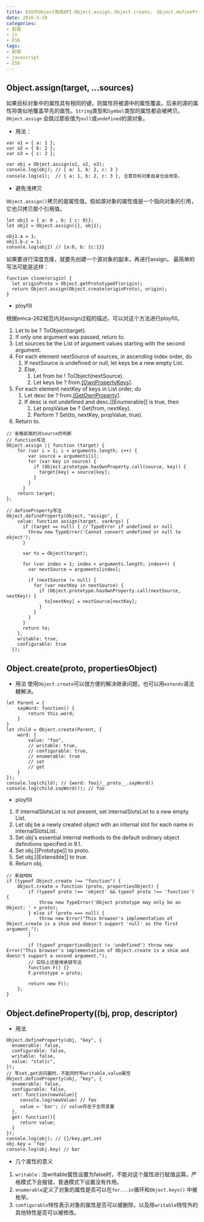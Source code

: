 ```yaml
---
title: ES6中Object常用API-Object.assign，Object.create， Object.defineProperty
date: 2016-5-10
categories:
- 前端
- js
- ES6
tags:
- 前端
- javascript
- ES6
---
```

## Object.assign(target, ...sources)
如果目标对象中的属性具有相同的键，则属性将被源中的属性覆盖。后来的源的属性将类似地覆盖早先的属性。`String`类型和`Symbol`类型的属性都会被拷贝。`Object.assign` 会跳过那些值为`null`或`undefined`的源对象。
- 用法：
```
var o1 = { a: 1 };
var o2 = { b: 2 };
var o3 = { c: 3 };

var obj = Object.assign(o1, o2, o3);
console.log(obj); // { a: 1, b: 2, c: 3 }
console.log(o1);  // { a: 1, b: 2, c: 3 }, 注意目标对象自身也会改变。
```
- 避免浅拷贝

`Object.assign()`拷贝的是属性值。假如源对象的属性值是一个指向对象的引用，它也只拷贝那个引用值。
```
let obj1 = { a: 0 , b: { c: 0}};
let obj2 = Object.assign({}, obj1);

obj1.a = 1;
obj1.b.c = 1;
console.log(obj2) // {a:0, b: {c:1}}
```
如果要进行深度克隆，就要先创建一个源对象的副本，再进行assign。
最简单的写法可能是这样：
```
function clone(origin) {
  let originProto = Object.getPrototypeOf(origin);
  return Object.assign(Object.create(originProto), origin);
}
```

- ployfill

根据emca-262规范内对assign过程的描述，可以对这个方法进行ployfill。
1. Let to be ? ToObject(target).
2. If only one argument was passed, return to.
3. Let sources be the List of argument values starting with the second argument.
4. For each element nextSource of sources, in ascending index order, do
   1. If nextSource is undefined or null, let keys be a new empty List.
   2. Else,
      1. Let from be ! ToObject(nextSource).
      2. Let keys be ? from.[[OwnPropertyKeys]]().
5. For each element nextKey of keys in List order, do
   1. Let desc be ? from.[[GetOwnProperty]](nextKey).
   2. If desc is not undefined and desc.[[Enumerable]] is true, then
      1. Let propValue be ? Get(from, nextKey).
      2. Perform ? Set(to, nextKey, propValue, true).
6. Return to.

```
// 省略前面的对source的判断
// function写法
Object.assign || function (target) {
    for (var i = 1; i < arguments.length; i++) {
        var source = arguments[i];
        for (var key in source) {
          if (Object.prototype.hasOwnProperty.call(source, key)) {
            target[key] = source[key];
          }
        }
      }
    return target;
};

// defineProperty写法
Object.defineProperty(Object, "assign", {
    value: function assign(target, varArgs) {
      if (target == null) { // TypeError if undefined or null
        throw new TypeError('Cannot convert undefined or null to object');
      }

      var to = Object(target);

      for (var index = 1; index < arguments.length; index++) {
        var nextSource = arguments[index];

        if (nextSource != null) {
          for (var nextKey in nextSource) {
            if (Object.prototype.hasOwnProperty.call(nextSource, nextKey)) {
              to[nextKey] = nextSource[nextKey];
            }
          }
        }
      }
      return to;
    },
    writable: true,
    configurable: true
  });
```

## Object.create(proto, propertiesObject)
- 用法
使用`Object.create`可以很方便的解决继承问题，也可以用`extends`语法糖解决。
```
let Parent = {
    sayWord: function() {
        return this.word;
    }
}
let child = Object.create(Parent, {
    word: { 
        value: "foo",
        // writable: true,
        // configurable: true,
        // enumerable: true
        // set
        // get
    }
});
console.log(child); // {word: foo}/__proto__.sayWord()
console.log(child.sayWord()); // foo
```
- ployfill
1. If internalSlotsList is not present, set internalSlotsList to a new empty List.
2. Let obj be a newly created object with an internal slot for each name in internalSlotsList.
3. Set obj's essential internal methods to the default ordinary object definitions specified in 9.1.
4. Set obj.[[Prototype]] to proto.
5. Set obj.[[Extensible]] to true.
6. Return obj.
```
// 来自MDN
if (typeof Object.create !== "function") {
    Object.create = function (proto, propertiesObject) {
        if (typeof proto !== 'object' && typeof proto !== 'function') {
            throw new TypeError('Object prototype may only be an Object: ' + proto);
        } else if (proto === null) {
            throw new Error("This browser's implementation of Object.create is a shim and doesn't support 'null' as the first argument.");
        }

        if (typeof propertiesObject != 'undefined') throw new Error("This browser's implementation of Object.create is a shim and doesn't support a second argument.");
        // 实际上还是继承链写法
        function F() {}
        F.prototype = proto;

        return new F();
    };
}
```

## Object.defineProperty((bj, prop, descriptor)
- 用法
```
Object.defineProperty(obj, "key", {
  enumerable: false,
  configurable: false,
  writable: false,
  value: "static",
});
// 写set,get访问器时，不能同时写writable,value属性
Object.defineProperty(obj, "key", {
  enumerable: false,
  configurable: false,
  set: function(newValue){
     console.log(newValue) // foo
     value = 'bar'; // value存在于全局变量
  },
  get: function(){
     return value;
  }
});
console.log(obj); // {}/key,get,set
obj.key = 'foo'
console.log(obj.key) // bar
```
- 几个属性的意义
1. `writable` : 当writable属性设置为false时，不能对这个属性进行赋值运算。严格模式下会报错，普通模式下设置没有作用。
2. `enumerable`定义了对象的属性是否可以在`for...in`循环和`Object.keys()` 中被枚举。
3. `configurable`特性表示对象的属性是否可以被删除，以及除`writable`特性外的其他特性是否可以被修改。